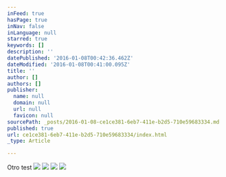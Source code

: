```yaml
---
inFeed: true
hasPage: true
inNav: false
inLanguage: null
starred: true
keywords: []
description: ''
datePublished: '2016-01-08T00:42:36.462Z'
dateModified: '2016-01-08T00:41:00.095Z'
title: ''
author: []
authors: []
publisher:
  name: null
  domain: null
  url: null
  favicon: null
sourcePath: _posts/2016-01-08-ce1ce381-6eb7-411e-b2d5-710e59683334.md
published: true
url: ce1ce381-6eb7-411e-b2d5-710e59683334/index.html
_type: Article

---
```

Otro test
![](https://the-grid-user-content.s3-us-west-2.amazonaws.com/7c5f5974-c1dd-4418-a1ef-64f2c5136973.jpg)
![](https://the-grid-user-content.s3-us-west-2.amazonaws.com/4044224b-f042-452f-886d-98d58b01059c.jpg)
![](https://the-grid-user-content.s3-us-west-2.amazonaws.com/01b0c0ac-32ce-43b5-bc25-3fbbd109ac5f.jpg)
![](https://the-grid-user-content.s3-us-west-2.amazonaws.com/6f12b218-ddf5-46a9-8df0-fb5e4a2b5ef6.jpg)